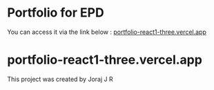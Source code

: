 # Portfolio for EPD

You can access it via the link below :
[portfolio-react1-three.vercel.app](https://portfolio-react1-three.vercel.app/)

# portfolio-react1-three.vercel.app


This project was created by Joraj J R